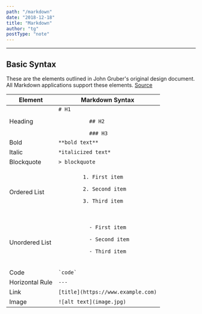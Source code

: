 ```yaml
---
path: "/markdown"
date: "2018-12-18"
title: "Markdown"
author: "tg"
postType: "note"
---
```


---

## Basic Syntax

These are the elements outlined in John Gruber's original design document. All Markdown applications support these elements. [Source](https://github.com/mattcone/markdown-guide/blob/master/cheat-sheet.md)

<table class="table table-dark">
  <thead class="thead-light">
    <tr>
      <th>Element</th>
      <th>Markdown Syntax</th>
    </tr>
  </thead>
  <tbody>
    <tr>
      <td>Heading</td>
      <td><code># H1<br>
          ## H2<br>
          ### H3</code></td>
    </tr>
    <tr>
      <td>Bold</td>
      <td><code>**bold text**</code></td>
    </tr>
    <tr>
      <td>Italic</td>
      <td><code>*italicized text*</code></td>
    </tr>
    <tr>
      <td>Blockquote</td>
      <td><code>> blockquote</code></td>
    </tr>
    <tr>
      <td>Ordered List</td>
      <td><code>
        1. First item<br>
        2. Second item<br>
        3. Third item<br>
      </code></td>
    </tr>
    <tr>
      <td>Unordered List</td>
      <td>
        <code>
          - First item<br>
          - Second item<br>
          - Third item<br>
        </code>
      </td>
    </tr>
    <tr>
      <td>Code</td>
      <td><code>`code`</code></td>
    </tr>
    <tr>
      <td>Horizontal Rule</td>
      <td><code>---</code></td>
    </tr>
    <tr>
      <td>Link</td>
      <td><code>[title](https://www.example.com)</code></td>
    </tr>
    <tr>
      <td>Image</td>
      <td><code>![alt text](image.jpg)</code></td>
    </tr>
  </tbody>
</table>
